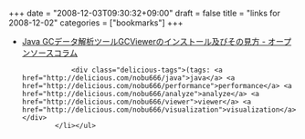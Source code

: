 +++
date = "2008-12-03T09:30:32+09:00"
draft = false
title = "links for 2008-12-02"
categories = ["bookmarks"]
+++

<ul class="delicious"><li>
                <div class="delicious-link"><a href="http://www.syboos.jp/opensource/doc/20080308232318775.html">Java GCデータ解析ツールGCViewerのインストール及びその見方 - オープンソースコラム</a></div>
                
                <div class="delicious-tags">(tags: <a href="http://delicious.com/nobu666/java">java</a> <a href="http://delicious.com/nobu666/performance">performance</a> <a href="http://delicious.com/nobu666/analyze">analyze</a> <a href="http://delicious.com/nobu666/viewer">viewer</a> <a href="http://delicious.com/nobu666/visualization">visualization</a>)</div>
            </li></ul>
